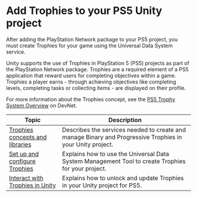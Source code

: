 # Add Trophies to your PS5 Unity project

After adding the PlayStation Network package to your PS5 project, you must create Trophies for your game using the Universal Data System service.

Unity supports the use of Trophies in PlayStation 5 (PS5) projects as part of the PlayStation Network package. Trophies are a required element of a PS5 application that reward users for completing objectives within a game. Trophies a player earns - through achieving objectives like completing levels, completing tasks or collecting items - are displayed on their profile. 

For more information about the Trophies concept, see the [PS5 Trophy System Overview](https://p.siedev.net/resources/documents/SDK/latest/Trophy_System-Overview/0001.html#__document_toc_00000000) on DevNet.


| **Topic** | **Description** |
| --- | --- |
| [Trophies concepts and libraries](TrophyConcepts.md) | Describes the services needed to create and manage Binary and Progressive Trophies in your Unity project.|
| [Set up and configure Trophies](ConfigureTrophies.md) | Explains how to use the Universal Data System Management Tool to create Trophies for your project. |
| [Interact with Trophies in Unity](InteractWithTrophies.md) | Explains how to unlock and update Trophies in your Unity project for PS5. |

